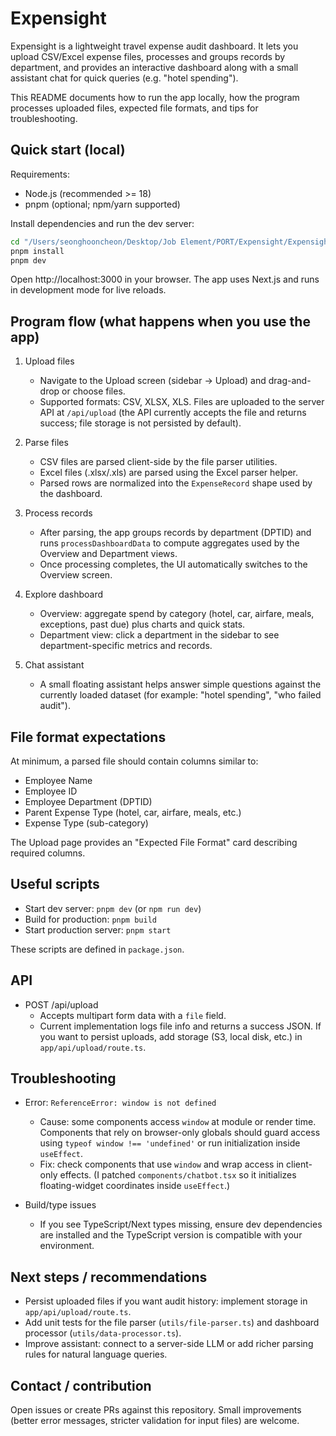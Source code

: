 # Expensight

Expensight is a lightweight travel expense audit dashboard. It lets you upload CSV/Excel expense files, processes and groups records by department, and provides an interactive dashboard along with a small assistant chat for quick queries (e.g. "hotel spending").

This README documents how to run the app locally, how the program processes uploaded files, expected file formats, and tips for troubleshooting.

## Quick start (local)

Requirements:
- Node.js (recommended >= 18)
- pnpm (optional; npm/yarn supported)

Install dependencies and run the dev server:

```bash
cd "/Users/seonghooncheon/Desktop/Job Element/PORT/Expensight/Expensight"
pnpm install
pnpm dev
```

Open http://localhost:3000 in your browser. The app uses Next.js and runs in development mode for live reloads.

## Program flow (what happens when you use the app)

1. Upload files
	- Navigate to the Upload screen (sidebar → Upload) and drag-and-drop or choose files.
	- Supported formats: CSV, XLSX, XLS. Files are uploaded to the server API at `/api/upload` (the API currently accepts the file and returns success; file storage is not persisted by default).

2. Parse files
	- CSV files are parsed client-side by the file parser utilities.
	- Excel files (.xlsx/.xls) are parsed using the Excel parser helper.
	- Parsed rows are normalized into the `ExpenseRecord` shape used by the dashboard.

3. Process records
	- After parsing, the app groups records by department (DPTID) and runs `processDashboardData` to compute aggregates used by the Overview and Department views.
	- Once processing completes, the UI automatically switches to the Overview screen.

4. Explore dashboard
	- Overview: aggregate spend by category (hotel, car, airfare, meals, exceptions, past due) plus charts and quick stats.
	- Department view: click a department in the sidebar to see department-specific metrics and records.

5. Chat assistant
	- A small floating assistant helps answer simple questions against the currently loaded dataset (for example: "hotel spending", "who failed audit").

## File format expectations

At minimum, a parsed file should contain columns similar to:
- Employee Name
- Employee ID
- Employee Department (DPTID)
- Parent Expense Type (hotel, car, airfare, meals, etc.)
- Expense Type (sub-category)

The Upload page provides an "Expected File Format" card describing required columns.

## Useful scripts

- Start dev server: `pnpm dev` (or `npm run dev`)
- Build for production: `pnpm build`
- Start production server: `pnpm start`

These scripts are defined in `package.json`.

## API

- POST /api/upload
  - Accepts multipart form data with a `file` field.
  - Current implementation logs file info and returns a success JSON. If you want to persist uploads, add storage (S3, local disk, etc.) in `app/api/upload/route.ts`.

## Troubleshooting

- Error: `ReferenceError: window is not defined`
  - Cause: some components access `window` at module or render time. Components that rely on browser-only globals should guard access using `typeof window !== 'undefined'` or run initialization inside `useEffect`.
  - Fix: check components that use `window` and wrap access in client-only effects. (I patched `components/chatbot.tsx` so it initializes floating-widget coordinates inside `useEffect`.)

- Build/type issues
  - If you see TypeScript/Next types missing, ensure dev dependencies are installed and the TypeScript version is compatible with your environment.

## Next steps / recommendations

- Persist uploaded files if you want audit history: implement storage in `app/api/upload/route.ts`.
- Add unit tests for the file parser (`utils/file-parser.ts`) and dashboard processor (`utils/data-processor.ts`).
- Improve assistant: connect to a server-side LLM or add richer parsing rules for natural language queries.

## Contact / contribution

Open issues or create PRs against this repository. Small improvements (better error messages, stricter validation for input files) are welcome.
